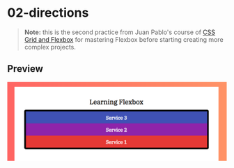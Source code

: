 # 02-directions
> **Note:** this is the second practice from Juan Pablo's course of [CSS Grid and Flexbox](https://www.udemy.com/course/css-grid-y-flexbox-la-guia-definitiva-crea-10-proyectos/) for mastering Flexbox before starting creating more complex projects.

## Preview
![](../readme/02-directions.png)